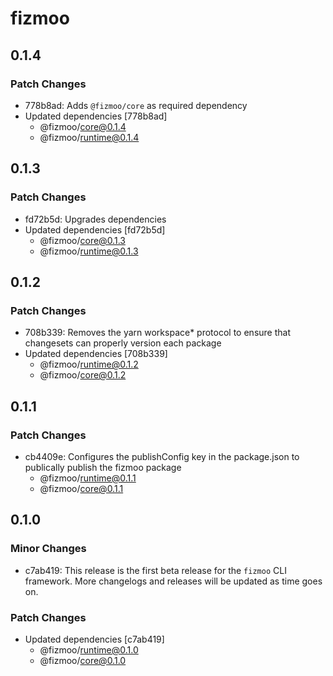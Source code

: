 # fizmoo

## 0.1.4

### Patch Changes

- 778b8ad: Adds `@fizmoo/core` as required dependency
- Updated dependencies [778b8ad]
  - @fizmoo/core@0.1.4
  - @fizmoo/runtime@0.1.4

## 0.1.3

### Patch Changes

- fd72b5d: Upgrades dependencies
- Updated dependencies [fd72b5d]
  - @fizmoo/core@0.1.3
  - @fizmoo/runtime@0.1.3

## 0.1.2

### Patch Changes

- 708b339: Removes the yarn workspace\* protocol to ensure that changesets can properly version each package
- Updated dependencies [708b339]
  - @fizmoo/runtime@0.1.2
  - @fizmoo/core@0.1.2

## 0.1.1

### Patch Changes

- cb4409e: Configures the publishConfig key in the package.json to publically publish the fizmoo package
  - @fizmoo/runtime@0.1.1
  - @fizmoo/core@0.1.1

## 0.1.0

### Minor Changes

- c7ab419: This release is the first beta release for the `fizmoo` CLI framework. More changelogs and releases will be updated as time goes on.

### Patch Changes

- Updated dependencies [c7ab419]
  - @fizmoo/runtime@0.1.0
  - @fizmoo/core@0.1.0

